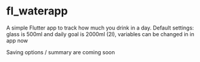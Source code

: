 # fl_waterapp

A simple Flutter app to track how much you drink in a day. 
Default settings: glass is 500ml and daily goal is 2000ml (2l), variables can be changed in in app now

Saving options / summary are coming soon 



